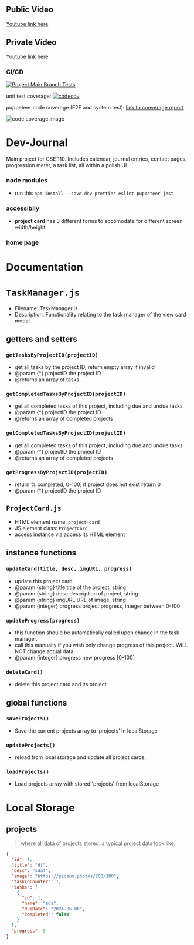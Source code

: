 ## Public Video 
[Youtube link here](https://youtu.be/CX_c_iqfMKY)

## Private Video 
[Youtube link here](https://youtu.be/pQt21xAzqaY)

### CI/CD

[![Project Main Branch Tests](https://github.com/cse110-sp24-group31/Dev-Journal/actions/workflows/main.yml/badge.svg)](https://github.com/cse110-sp24-group31/Dev-Journal/actions/workflows/main.yml)

unit test coverage: [![codecov](https://codecov.io/gh/cse110-sp24-group31/Dev-Journal/graph/badge.svg?token=I7LZVX58TA)](https://codecov.io/gh/cse110-sp24-group31/Dev-Journal)

puppeteer code coverage (E2E and system test):
[link to converage report](https://cse110-sp24-group31.github.io/Dev-Journal/coverage/index.html)

![code coverage image](https://codecov.io/gh/cse110-sp24-group31/Dev-Journal/graphs/sunburst.svg?token=I7LZVX58TA)

# Dev-Journal

Main project for CSE 110. Includes calendar, journal entries, contact pages, progression meter, a task list, all within a polish UI

### node modules

- run this `npm install --save-dev prettier eslint puppeteer jest`

### accessibily

- **project card** has 3 different forms to accomodate for different screen width/height

### home page

# Documentation

# `TaskManager.js`

- Filename: TaskManager.js
- Description: Functionality relating to the task manager of the view card modal.

## getters and setters

### `getTasksByProjectID(projectID)`

- get all tasks by the project ID, return empty array if invalid
- @param {\*} projectID the project ID
- @returns an array of tasks

### `getCompletedTasksByProjectID(projectID)`

- get all completed tasks of this project, including due and undue tasks
- @param {\*} projectID the project ID
- @returns an array of completed projects

### `getCompletedTasksByProjectID(projectID) `

- get all completed tasks of this project, including due and undue tasks
- @param {\*} projectID the project ID
- @returns an array of completed projects

### `getProgressByProjectID(projectID)`

- return % completed, 0-100; if project does not exist return 0
- @param {\*} projectID the project ID

## `ProjectCard.js`

- HTML element name: `project-card`
- JS element class: `ProjectCard`
- access instance via access its HTML element

## instance functions

### `updateCard(title, desc, imgURL, progress)`

- update this project card
- @param {string} title title of the project, string
- @param {string} desc description of project, string
- @param {string} imgURL URL of image, string
- @param {integer} progress project progress, integer between 0-100

### `updateProgress(progress)`

- this function should be automatically called upon change in the task manager.
- call this manually if you wish only change progress of this project. WILL NOT change actual data
- @param {integer} progress new progress [0-100]

### `deleteCard()`

- delete this project card and its project

## global functions

### `saveProjects()`

- Save the current projects array to 'projects' in localStorage

### `updateProjects()`

- reload from local storage and update all project cards.

### `loadProjects()`

- Load projects array with stored 'projects' from localStorage

# Local Storage

## projects

> where all data of projects stored. a typical project data look like:

```JSON
{
  "id": 1,
  "title": "df",
  "desc": "sdaf",
  "image": "https://picsum.photos/200/300",
  "taskIdCounter": 1,
  "tasks": [
    {
      "id": 1,
      "name": "ads",
      "dueDate": "2024-06-06",
      "completed": false
    }
  ],
  "progress": 0
}
```
